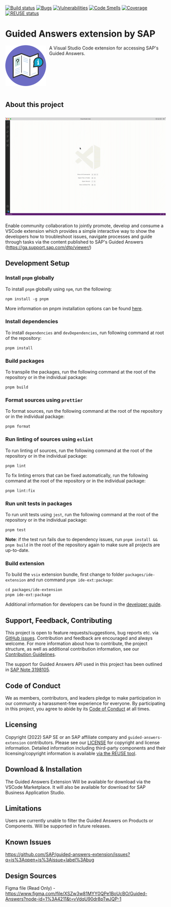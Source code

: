 [![Build status](https://github.com/SAP/guided-answers-extension/actions/workflows/pipeline.yml/badge.svg?branch=main)](https://github.com/SAP/guided-answers-extension/actions/workflows/pipeline.yml?query=branch%3Amain)
[![Bugs](https://sonarcloud.io/api/project_badges/measure?project=SAP_guided-answers-extension&metric=bugs)](https://sonarcloud.io/summary/new_code?id=SAP_guided-answers-extension)
[![Vulnerabilities](https://sonarcloud.io/api/project_badges/measure?project=SAP_guided-answers-extension&metric=vulnerabilities)](https://sonarcloud.io/summary/new_code?id=SAP_guided-answers-extension)
[![Code Smells](https://sonarcloud.io/api/project_badges/measure?project=SAP_guided-answers-extension&metric=code_smells)](https://sonarcloud.io/summary/new_code?id=SAP_guided-answers-extension)
[![Coverage](https://sonarcloud.io/api/project_badges/measure?project=SAP_guided-answers-extension&metric=coverage)](https://sonarcloud.io/summary/new_code?id=SAP_guided-answers-extension)
[![REUSE status](https://api.reuse.software/badge/github.com/SAP/guided-answers-extension)](https://api.reuse.software/info/github.com/SAP/guided-answers-extension)


# Guided Answers extension by SAP
<img align="left" style="padding-right:10px" src="./docs/resources/guided-answers-logo.svg"/> 
A Visual Studio Code extension for accessing SAP's Guided Answers.
<br clear="left"/>
<br/>

## About this project
<kbd><img src="./docs/resources/sap-guided-answers.gif" align="center" style="margin-top:10px;margin-bottom:10px"/></kbd>

Enable community collaboration to jointly promote, develop and consume a VSCode extension which provides a simple interactive way to show the developers how to troubleshoot issues, navigate processes and guide through tasks via the content published to SAP's Guided Answers (https://ga.support.sap.com/dtp/viewer/)


## Development Setup

### Install `pnpm` globally

To install `pnpm` globally using `npm`, run the following:
```shell
npm install -g pnpm
```

More information on pnpm installation options can be found [here](https://pnpm.io/installation).
### Install dependencies
To install `dependencies` and `devDependencies`, run following command at root of the repository:

```shell
pnpm install
```
### Build packages

To transpile the packages, run the following command at the root of the repository or in the individual package:

```shell
pnpm build
```

### Format sources using `prettier`

To format sources, run the following command at the root of the repository or in the individual package:

```shell
pnpm format
```

### Run linting of sources using `eslint`

To run linting of sources, run the following command at the root of the repository or in the individual package:

```shell
pnpm lint
```

To fix linting errors that can be fixed automatically, run the following command at the root of the repository or in the individual package:

```shell
pnpm lint:fix
```

### Run unit tests in packages

To run unit tests using `jest`, run the following command at the root of the repository or in the individual package:

```shell
pnpm test
```
**Note**: if the test run fails due to dependency issues, run `pnpm install && pnpm build` in the root of the repository again to make sure all projects are up-to-date.

### Build extension

To build the `vsix` extension bundle, first change to folder `packages/ide-extension` and run command `pnpm ide-ext:package`:
```shell
cd packages/ide-extension
pnpm ide-ext:package
```

Additional information for developers can be found in the [developer guide](./docs/developer-guide.md).

## Support, Feedback, Contributing

This project is open to feature requests/suggestions, bug reports etc. via [GitHub issues](https://github.com/SAP/guided-answers-extension/issues). Contribution and feedback are encouraged and always welcome. For more information about how to contribute, the project structure, as well as additional contribution information, see our [Contribution Guidelines](CONTRIBUTING.md).

The support for Guided Answers API used in this project has been outlined in [SAP Note 3198105](https://launchpad.support.sap.com/#/notes/3198105).

## Code of Conduct

We as members, contributors, and leaders pledge to make participation in our community a harassment-free experience for everyone. By participating in this project, you agree to abide by its [Code of Conduct](CODE_OF_CONDUCT.md) at all times.

## Licensing

Copyright (2022) SAP SE or an SAP affiliate company and `guided-answers-extension` contributors. Please see our [LICENSE](LICENSE) for copyright and license information. Detailed information including third-party components and their licensing/copyright information is available [via the REUSE tool](https://api.reuse.software/info/github.com/SAP/guided-answers-extension).


## Download & Installation

The Guided Answers Extension Will be available for download via the VSCode Marketplace. It will also be available for download for SAP Business Application Studio.


## Limitations

Users are currently unable to filter the Guided Answers on Products or Components. Will be supported in future releases.

## Known Issues

https://github.com/SAP/guided-answers-extension/issues?q=is%3Aopen+is%3Aissue+label%3Abug

## Design Sources

Figma file (Read Only) - https://www.figma.com/file/XSZw3w81MYY0QPe1BoUcBO/Guided-Answers?node-id=1%3A4211&t=vVdqU90dr8pTwJQP-1 
